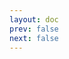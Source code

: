 ```yaml
---
layout: doc
prev: false
next: false
---
```


<CustomItemBox :item="{
  name: '不知名肉块',
  icon: '/wiki/item/monter_meat.png',
  type: '主原料、食物',
  description: '',
  params: {
    stack: 5,
    durability: -1 
  },
  obtain: {
    found: [],
    npc: [],
    shop: [],
    gardening: []
  }
}" />
